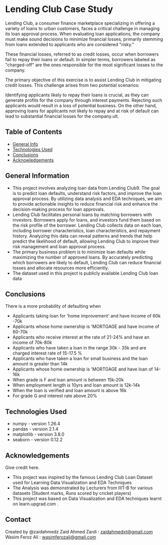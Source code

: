# Lending Club Case Study
Lending Club, a consumer finance marketplace specializing in offering a variety of loans to urban customers, faces a critical challenge in managing its loan approval process. When evaluating loan applications, the company must make sound decisions to minimize financial losses, primarily stemming from loans extended to applicants who are considered "risky."

These financial losses, referred to as credit losses, occur when borrowers fail to repay their loans or default. In simpler terms, borrowers labeled as "charged-off" are the ones responsible for the most significant losses to the company.

The primary objective of this exercise is to assist Lending Club in mitigating credit losses. This challenge arises from two potential scenarios:

Identifying applicants likely to repay their loans is crucial, as they can generate profits for the company through interest payments. Rejecting such applicants would result in a loss of potential business.
On the other hand, approving loans for applicants not likely to repay and at risk of default can lead to substantial financial losses for the company.ult.


## Table of Contents
* [General Info](#general-information)
* [Technologies Used](#technologies-used)
* [Conclusions](#conclusions)
* [Acknowledgements](#acknowledgements)



## General Information
- This project involves analyzing loan data from Lending Club9. The goal is to predict loan defaults, understand risk factors, and improve the loan approval process. By utilizing data analysis and EDA techniques, we aim to provide actionable insights to reduce financial risk and enhance the decision-making process for loan approvals.
- Lending Club facilitates personal loans by matching borrowers with investors. Borrowers apply for loans, and investors fund them based on the risk profile of the borrower. Lending Club collects data on each loan, including borrower characteristics, loan characteristics, and repayment history. Analyzing this data can reveal patterns and trends that help predict the likelihood of default, allowing Lending Club to improve their risk management and loan approval process.
- The primary business problem is to minimize loan defaults while maximizing the number of approved loans. By accurately predicting which borrowers are likely to default, Lending Club can reduce financial losses and allocate resources more efficiently.
- The dataset used in this project is publicly available Lending Club loan data



## Conclusions
There is a more probability of defaulting when
- Applicants taking loan for 'home improvement' and have income of 60k -70k
- Applicants whose home ownership is 'MORTGAGE and have income of 60-70k
- Applicants who receive interest at the rate of 21-24% and have an income of 70k-80k
- Applicants who have taken a loan in the range 30k - 35k and are charged interest rate of 15-17.5 %
- Applicants who have taken a loan for small business and the loan amount is greater than 14k
- Applicants whose home ownership is 'MORTGAGE and have loan of 14-16k
- When grade is F and loan amount is between 15k-20k
- When employment length is 10yrs and loan amount is 12k-14k
- When the loan is verified and loan amount is above 16k
- For grade G and interest rate above 20%




## Technologies Used
- numpy        - version 1.26.4
- pandas       - version 2.1.4
- matplotlib   - version 3.8.0
- seaborn      - version 0.12.2




## Acknowledgements
Give credit here.
- This project was inspired by the famous Lending Club Loan Dataset used for Learning Data Visualization and EDA Techniques 
- The Analysis was demonstrated by Lecturers from IIIT-B for various datasets (Student marks, Runs scored by cricket players) 
- This project was based on Data Visualization and EDA techniques learnt on learn.upgrad.com .


## Contact
Created by @zaidahmedz 
Zaid Ahmed Zardi : zaidahmedxt@gmail.com
Wasim Feroz Ali  : wasimferozali@gmail.com


